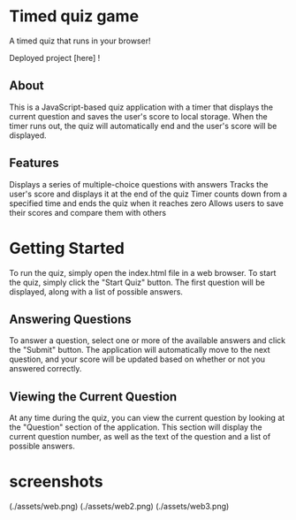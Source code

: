 # Timed quiz game
A timed quiz that runs in your browser!

Deployed project
[here] !



## About
This is a JavaScript-based quiz application with a timer that displays the current question and saves the user's score to local storage. When the timer runs out, the quiz will automatically end and the user's score will be displayed.

## Features
Displays a series of multiple-choice questions with answers
Tracks the user's score and displays it at the end of the quiz
Timer counts down from a specified time and ends the quiz when it reaches zero
Allows users to save their scores and compare them with others

# Getting Started
To run the quiz, simply open the index.html file in a web browser. To start the quiz, simply click the "Start Quiz" button. The first question will be displayed, along with a list of possible answers.

## Answering Questions
To answer a question, select one or more of the available answers and click the "Submit" button. The application will automatically move to the next question, and your score will be updated based on whether or not you answered correctly.

## Viewing the Current Question
At any time during the quiz, you can view the current question by looking at the "Question" section of the application. This section will display the current question number, as well as the text of the question and a list of possible answers.

# screenshots

(./assets/web.png)
(./assets/web2.png)
(./assets/web3.png)